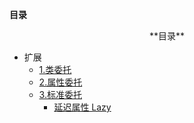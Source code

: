 **目录**    


<center>**目录**</center>
<!--- TOC -->

* 扩展
  *   [1.类委托](#类委托)
  *   [2.属性委托](#属性委托)
  *   [3.标准委托](#标准委托)
      *  [延迟属性 Lazy](#延迟属性-lazy)